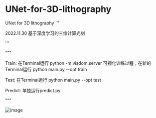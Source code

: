 # UNet-for-3D-lithography
UNet for 3D lithography
'''

2022.11.30
基于深度学习的三维计算光刻

'''

"""

Train: 在Terminal运行 python -m visdom.server 可视化训练过程；在新的Terminal运行 python main.py --opt train

Test: 在Terminal运行 python main.py --opt test

Predict: 单独运行predict.py

"""

![image]()

